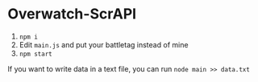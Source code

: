 # Overwatch-ScrAPI

1. `npm i`
2. Edit `main.js` and put your battletag instead of mine
3. `npm start`

If you want to write data in a text file, you can run `node main >> data.txt`
